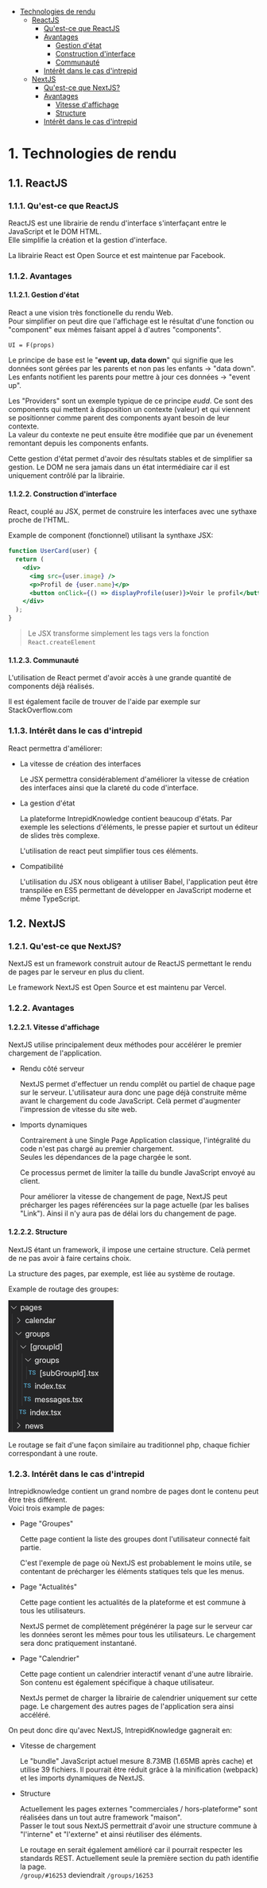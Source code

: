 - [Technologies de rendu](#technologies-de-rendu)
  - [ReactJS](#reactjs)
    - [Qu'est-ce que ReactJS](#quest-ce-que-reactjs)
    - [Avantages](#avantages)
      - [Gestion d'état](#gestion-détat)
      - [Construction d'interface](#construction-dinterface)
      - [Communauté](#communauté)
    - [Intérêt dans le cas d'intrepid](#intérêt-dans-le-cas-dintrepid)
  - [NextJS](#nextjs)
    - [Qu'est-ce que NextJS?](#quest-ce-que-nextjs)
    - [Avantages](#avantages-1)
      - [Vitesse d'affichage](#vitesse-daffichage)
      - [Structure](#structure)
    - [Intérêt dans le cas d'intrepid](#intérêt-dans-le-cas-dintrepid-1)


# Technologies de rendu

## ReactJS

### Qu'est-ce que ReactJS

ReactJS est une librairie de rendu d'interface s'interfaçant entre le JavaScript et le DOM HTML.  
Elle simplifie la création et la gestion d'interface.

La librairie React est Open Source et est maintenue par Facebook.

### Avantages

#### Gestion d'état

React a une vision très fonctionelle du rendu Web.  
Pour simplifier on peut dire que l'affichage est le résultat d'une fonction ou "component" eux mêmes faisant appel à d'autres "components".

    UI = F(props)

Le principe de base est le "**event up, data down**" qui signifie que les données sont gérées par les parents et non pas les enfants -> "data down".  
Les enfants notifient les parents pour mettre à jour ces données -> "event up".

Les "Providers" sont un exemple typique de ce principe _eudd_. Ce sont des components qui mettent à disposition un contexte (valeur) et qui viennent se positionner comme parent des components ayant besoin de leur contexte.  
La valeur du contexte ne peut ensuite être modifiée que par un évenement remontant depuis les components enfants.

Cette gestion d'état permet d'avoir des résultats stables et de simplifier sa gestion. Le DOM ne sera jamais dans un état intermédiaire car il est uniquement contrôlé par la librairie.

#### Construction d'interface

React, couplé au JSX, permet de construire les interfaces avec une sythaxe proche de l'HTML.

Example de component (fonctionnel) utilisant la synthaxe JSX:

```jsx
function UserCard(user) {
  return (
    <div>
      <img src={user.image} />
      <p>Profil de {user.name}</p>
      <button onClick={() => displayProfile(user)}>Voir le profil</button>
    </div>
  );
}
```

> Le JSX transforme simplement les tags vers la fonction `React.createElement`

#### Communauté

L'utilisation de React permet d'avoir accès à une grande quantité de components déjà réalisés.

Il est également facile de trouver de l'aide par exemple sur StackOverflow.com

### Intérêt dans le cas d'intrepid

React permettra d'améliorer:

- La vitesse de création des interfaces

  Le JSX permettra considérablement d'améliorer la vitesse de création des interfaces ainsi que la clareté du code d'interface.

- La gestion d'état

  La plateforme IntrepidKnowledge contient beaucoup d'états. Par exemple les selections d'éléments, le presse papier et surtout un éditeur de slides très complexe.

  L'utilisation de react peut simplifier tous ces éléments.

- Compatibilité

  L'utilisation du JSX nous obligeant à utiliser Babel, l'application peut être transpilée en ES5 permettant de développer en JavaScript moderne et même TypeScript.

## NextJS

### Qu'est-ce que NextJS?

NextJS est un framework construit autour de ReactJS permettant le rendu de pages par le serveur en plus du client.

Le framework NextJS est Open Source et est maintenu par Vercel.

### Avantages

#### Vitesse d'affichage

NextJS utilise principalement deux méthodes pour accélérer le premier chargement de l'application.

- Rendu côté serveur

  NextJS permet d'effectuer un rendu complêt ou partiel de chaque page sur le serveur. L'utilisateur aura donc une page déjà construite même avant le chargement du code JavaScript.
  Celà permet d'augmenter l'impression de vitesse du site web.

- Imports dynamiques

  Contrairement à une Single Page Application classique, l'intégralité du code n'est pas chargé au premier chargement.  
  Seules les dépendances de la page chargée le sont.

  Ce processus permet de limiter la taille du bundle JavaScript envoyé au client.

  Pour améliorer la vitesse de changement de page, NextJS peut précharger les pages référencées sur la page actuelle (par les balises "Link"). Ainsi il n'y aura pas de délai lors du changement de page.

#### Structure

NextJS étant un framework, il impose une certaine structure. Celà permet de ne pas avoir à faire certains choix.

La structure des pages, par exemple, est liée au système de routage.

Example de routage des groupes:

![Example de routage des groupes](/assets/route_groups.png)

Le routage se fait d'une façon similaire au traditionnel php, chaque fichier correspondant à une route.

### Intérêt dans le cas d'intrepid

Intrepidknowledge contient un grand nombre de pages dont le contenu peut être très différent.  
Voici trois example de pages:

- Page "Groupes"

  Cette page contient la liste des groupes dont l'utilisateur connecté fait partie.

  C'est l'exemple de page où NextJS est probablement le moins utile, se contentant de précharger les éléments statiques tels que les menus.

- Page "Actualités"

  Cette page contient les actualités de la plateforme et est commune à tous les utilisateurs.

  NextJS permet de complètement prégénérer la page sur le serveur car les données seront les mêmes pour tous les utilisateurs. Le chargement sera donc pratiquement instantané.

- Page "Calendrier"

  Cette page contient un calendrier interactif venant d'une autre librairie. Son contenu est également spécifique à chaque utilisateur.

  NextJs permet de charger la librairie de calendrier uniquement sur cette page. Le chargement des autres pages de l'application sera ainsi accéléré.

On peut donc dire qu'avec NextJS, IntrepidKnowledge gagnerait en:

- Vitesse de chargement

  Le "bundle" JavaScript actuel mesure 8.73MB (1.65MB après cache) et utilise 39 fichiers. Il pourrait être réduit grâce à la minification (webpack) et les imports dynamiques de NextJS.

- Structure

  Actuellement les pages externes "commerciales / hors-plateforme" sont réalisées dans un tout autre framework "maison".  
  Passer le tout sous NextJS permettrait d'avoir une structure commune à "l'interne" et "l'externe" et ainsi réutiliser des éléments.

  Le routage en serait également amélioré car il pourrait respecter les standards REST. Actuellement seule la première section du path identifie la page.  
  `/group/#16253` deviendrait `/groups/16253`


<!-- Styles for headings -->
<style>
body {
    counter-reset: h1 0;
}

h1 {
    counter-reset: h2;
}

h2 {
    counter-reset: h3;
}

h3 {
    counter-reset: h4;
}

h1:before {
    counter-increment: h1;
    content: counter(h1) ". ";
}

h2:before {
    counter-increment: h2;
    content: counter(h1) "." counter(h2) ". ";
}

h3:before {
    counter-increment: h3;
    content: counter(h1) "." counter(h2) "." counter(h3) ". ";
}

h4:before {
    counter-increment: h4;
    content: counter(h1) "." counter(h2) "." counter(h3) "." counter(h4) ". ";
}</style>
